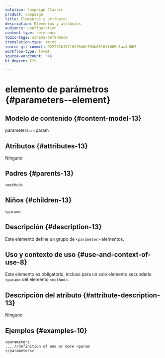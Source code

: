 ```yaml
---
solution: Campaign Classic
product: campaign
title: Elementos y atributos
description: Elementos y atributos
audience: configuration
content-type: reference
topic-tags: schema-reference
translation-type: tm+mt
source-git-commit: 922257b157f8d76d6e703b0510ff689d1aa4d067
workflow-type: tm+mt
source-wordcount: '46'
ht-degree: 21%

---
```



# elemento de parámetros {#parameters--element}

## Modelo de contenido {#content-model-13}

parameters:==param

## Atributos {#attributes-13}

Ninguno

## Padres {#parents-13}

`<method>`

## Niños {#children-13}

`<param>`

## Descripción {#description-13}

Este elemento define un grupo de `<parameter>` elementos.

## Uso y contexto de uso {#use-and-context-of-use-8}

Este elemento es obligatorio, incluso para un solo elemento secundario `<param>` del elemento `<method>`.

## Descripción del atributo {#attribute-description-13}

Ninguno

## Ejemplos {#examples-10}

```
<parameters
... //definition of one or more <param
</parameters>
```
